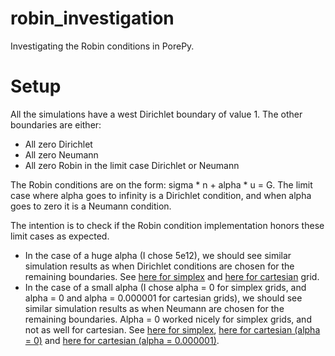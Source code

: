 # robin_investigation
Investigating the Robin conditions in PorePy.

# Setup
All the simulations have a west Dirichlet boundary of value 1. 
The other boundaries are either:
* All zero Dirichlet
* All zero Neumann
* All zero Robin in the limit case Dirichlet or Neumann

The Robin conditions are on the form: sigma * n + alpha * u = G. 
The limit case where alpha goes to infinity is a Dirichlet condition, and when alpha goes
to zero it is a Neumann condition.

The intention is to check if the Robin condition implementation honors these limit cases
as expected. 
* In the case of a huge alpha (I chose 5e12), we should see similar simulation results
  as when Dirichlet conditions are chosen for the remaining boundaries. See [here for
  simplex](./robin_limit_to_dirichlet_alpha_5e12.png) and [here for
  cartesian](./robin_limit_to_dirichlet_alpha_5e12_cartesian.png) grid.
* In the case of a small alpha (I chose alpha = 0 for simplex grids, and alpha = 0 and
  alpha = 0.000001 for cartesian grids), we should see similar simulation results as
  when Neumann are chosen for the remaining boundaries. Alpha = 0 worked nicely for
  simplex grids, and not as well for cartesian. See [here for
  simplex](./robin_limit_to_neumann_alpha_0_cartesian.png), [here for
  cartesian (alpha = 0)](./robin_limit_to_neumann_alpha_0_cartesian.png)  and [here for
  cartesian (alpha = 0.000001)](./robin_limit_to_neumann_alpha_0_000001_cartesian.png).
